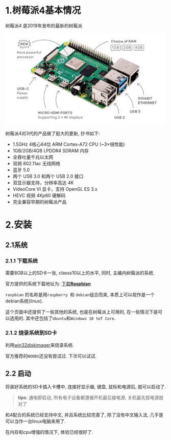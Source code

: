 # 1.树莓派4基本情况

树莓派4 是2019年发布的最新的树莓派

![树莓派4](./img/20190624214125649.jpg)

 树莓派4对3代的产品做了挺大的更新, 抄书如下:

- 1.5GHz 4核心64位 ARM Cortex-A72 CPU (~3×倍性能)
- 1GB/2GB/4GB LPDDR4 SDRAM 内存
- 全吞吐量千兆以太网
- 双频 802.11ac 无线网络
- 蓝牙 5.0
- 两个 USB 3.0 和两个 USB 2.0 接口
- 双显示器支持，分辨率高达 4K
- VideoCore VI 显卡，支持 OpenGL ES 3.x
- HEVC 视频 4Kp60 硬解码
- 完全兼容早期的树莓派产品

# 2.安装

## 2.1系统

### 2.1.1 下载系统

需要8GB以上的SD卡一张, classs10以上的水平, 同时, 主编内树莓派的系统.

官方提供的系统下载地址为: [下载**Raspbian**](https://www.raspberrypi.org/downloads/)

`raspbian` 的名称是用`raspberry `和 `debian`组合而来, 本质上可以视作是一个debian系统(linux).

这个页面中还提供了一些其他的系统, 也是在树莓派上可用的, 在一些情况下是可以选用的. 其中还包括了`Ubuntu`和`Windows 10 toT Core`.

### 2.1.2 烧录系统到SD卡

利用[win32diskimager](https://sourceforge.net/projects/win32diskimager/)来烧录系统.

官方推荐的`NOOBS`还没有尝试过. 下次可以试试.

## 2.2 启动

将装好系统的SD卡插入卡槽中, 连接好显示器, 键盘, 鼠标和电源后, 就可以启动了.

> **tips**: 通电即启动, 所有电子设备都遵循开机最后接电源, 关机最先拔电源就对了

和4配合的系统已经支持中文, 并且系统比较完善了, 除了没有中文输入法, 几乎是可以当作一台linux电脑来用了.

在内存和cpu增强的情况下, 体验已经很好了.

